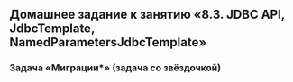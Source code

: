 ## Домашнее задание к занятию «8.3. JDBC API, JdbcTemplate, NamedParametersJdbcTemplate»
### Задача «Миграции*» (задача со звёздочкой)
